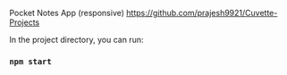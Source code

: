 Pocket Notes App (responsive)
https://github.com/prajesh9921/Cuvette-Projects

In the project directory, you can run:

### `npm start`
